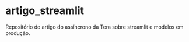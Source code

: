 # artigo_streamlit
Repositório do artigo do assíncrono da Tera sobre streamlit e modelos em produção.
